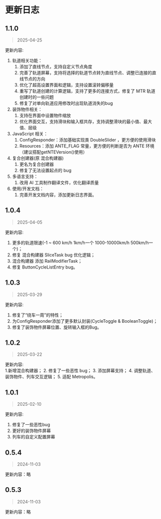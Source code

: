 # 更新日志

## 1.1.0
> 2025-04-25

更新内容:    
1. 轨道相关功能：
    1. 添加了直线节点，支持自定义节点角度
    2. 完善了轨道屏幕，支持将选择的轨道节点转为直线节点、调整已连接的直线节点的方向
    3. 优化了超高设置界面和逻辑，支持设置滚转偏移量
    4. 重写了轨道创建的计算逻辑，支持了更多的连接方式，修复了 MTR 轨道创建时的一些问题
    5. 修复了对单向轨道应用修改时出现轨道消失的bug
2. 装饰物件相关：
    1. 支持在界面中设置物件缩放
    2. 优化界面交互，支持滑块和输入框共存，支持调整滑块的最小值、最大值、层级
3. JavaScript 相关：
    1. ConfigResponder：添加基础实现类 DoubleSlider ，更方便的使用滑块
    2. Resources：添加 ANTE_FLAG 常量，更方便的判断是否为 ANTE 环境（建议搭配getNTEVersion()使用）
4. 复合创建器(原 混合构建器)
    1. 更名为复合创建器
    2. 修复了无法设置起点的 bug
5. 多语言支持：
    1. 改用 AI 工具制作翻译文件，优化翻译质量
6. 使用/开发文档：
    1. 完善开发文档内容，添加更新日志界面。

## 1.0.4
> 2025-04-05

更新内容:
1. 更多的轨道限速(-1 ~ 600 km/h 1km/h一个 1000-10000km/h 500km/h一个)；
2. 修复 混合构建器 SliceTask bug 优化逻辑；
3. 混合构建器 添加 RailModifierTask；
4. 修复 ButtonCycleListEntry bug。

## 1.0.3
> 2025-03-29

更新内容:  
1. 修复了“绕车一周”的特性；
2. 为ConfigResponder添加了更多默认封装(CycleToggle & BooleanToggle)；
3. 修复了装饰物件屏幕位置、旋转输入框的Bug。

## 1.0.2
> 2025-03-22

更新内容:  
1.新增混合构建器；
2. 修复了一些恶性 bug；
3. 添加屏幕支持；
4. 调整轨道、装饰物件、列车交互逻辑；
5. 适配 Metropolis。

## 1.0.1
> 2025-02-10

更新内容:
1. 修复了一些恶性bug
2. 更好的装饰物件屏幕
3. 列车的自定义配置屏幕

## 0.5.4
> 2024-11-03

更新内容：略

## 0.5.3
> 2024-11-03

更新内容：略